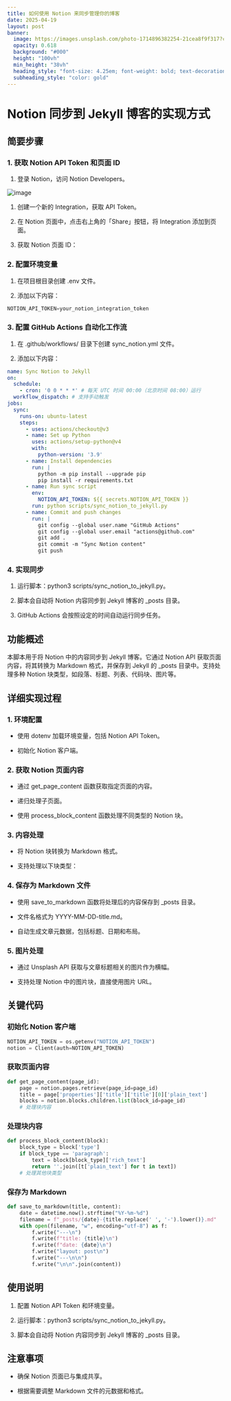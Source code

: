```yaml
---
title: 如何使用 Notion 来同步管理你的博客
date: 2025-04-19
layout: post
banner:
  image: https://images.unsplash.com/photo-1714896382254-21cea8f9f317?crop=entropy&cs=tinysrgb&fit=max&fm=jpg&ixid=M3w2OTIwMzJ8MHwxfHJhbmRvbXx8fHx8fHx8fDE3NDUwMzE0Mjh8&ixlib=rb-4.0.3&q=80&w=1080
  opacity: 0.618
  background: "#000"
  height: "100vh"
  min_height: "38vh"
  heading_style: "font-size: 4.25em; font-weight: bold; text-decoration: underline"
  subheading_style: "color: gold"
---
```


# Notion 同步到 Jekyll 博客的实现方式

## 简要步骤

### 1. 获取 Notion API Token 和页面 ID

1. 登录 Notion，访问 Notion Developers。

![image](https://prod-files-secure.s3.us-west-2.amazonaws.com/a7a0cc5a-89b9-4cda-8686-1fba0ca52f40/d19c1afe-dea5-4312-9333-786b0ba83054/image.png?X-Amz-Algorithm=AWS4-HMAC-SHA256&X-Amz-Content-Sha256=UNSIGNED-PAYLOAD&X-Amz-Credential=ASIAZI2LB46654UZIYBN%2F20250419%2Fus-west-2%2Fs3%2Faws4_request&X-Amz-Date=20250419T025708Z&X-Amz-Expires=3600&X-Amz-Security-Token=IQoJb3JpZ2luX2VjEPr%2F%2F%2F%2F%2F%2F%2F%2F%2F%2FwEaCXVzLXdlc3QtMiJIMEYCIQDcNV0GrNvsrVS6ZsypzFbKlZmwNjN%2BchMC7jKWyRJX2QIhAPzHcpYtHL2CJI7jfA%2FRbPYJPLJYQF2FwyabHNvOwWimKogECIP%2F%2F%2F%2F%2F%2F%2F%2F%2F%2FwEQABoMNjM3NDIzMTgzODA1IgyEzENqnuhjSf6nnLYq3ANr0J%2Fu991sH2iuMfG5BKkVVpmw9UNaRAnhsnn39s296zW6GI7IxzqCXtDVYsswwJmy5LRiypPVJAU4w%2BuGjFHMGNvOpGbdT7ZyjWECXN30D2XBz2ljxXf8Sb3D%2FZpt%2BTx055KTWePIZ5%2FKshr4Yw%2Fz2jKvvKKGs6vS6JMYcw4AiH%2F9k4zyHcQndkvCN%2BcECj81LykgRMAsSGyhgio4PRx8XuPuOxp68RANUmoehHb%2BMSRJMARE%2FV%2BLJ%2Fow6ugJYZggBxwXecsbyWu5DpTZ2yit92RwHzbDPT2docH1xbFwg7pdRL2s6YEkYhyfgUkYfDxbgYue25eTWLwAsE4fyBN31pKShkrvuRmUjZvp2z%2BxJLB3PJpx07n140kklAyPmHGRVEWjDO5aV%2FaWCbq9jc%2F7hHVUcxY8G0q5ZJ45D25Fh4oeVZyST4ds9qJU3Hc0otiNrOdxlSKh8D7kSvLj5nfzjG34B0QiY%2FdMlNnxsXJG4Rw0haKc2%2FH96fUYMKFtLIl7FpyRLNitGGugyallP57XgrmZPNzkkPkhwthsSYCv%2FSxb54t1uBOR%2BwCOUNCnfFWtw%2FtapoeJz%2FiQowV%2FwaOZN7N2GolPfuzzRdpsxJuafpeOd2LH5o5VG8FdwDCUhozABjqkAQDCbRdWe0p6GC%2BpYVXvbAFa0tkvyl9%2Bq6gJLlnwWaTTO4FZzh4jv1XrLlLER9piOIJT55O14fFmfFyv%2BFZPrywk9qxuizkgBAu2rsrnBppi31G2SJLHmt%2B9ADRDsPMA49WJKGFCX0czJQGi8AIyKYKpUbdCr%2FP3NQYUXXO2IjvM4T5cGg6tLDr0Qgqqcfc8bW2pgSZExTVw6KXAe2pwFKw0I1ee&X-Amz-Signature=7685b5ba21426554d70eb9c152edfc46451a6cb33cdee7aab00adde559cf04cf&X-Amz-SignedHeaders=host&x-id=GetObject)

1. 创建一个新的 Integration，获取 API Token。

1. 在 Notion 页面中，点击右上角的「Share」按钮，将 Integration 添加到页面。

1. 获取 Notion 页面 ID：


### 2. 配置环境变量

1. 在项目根目录创建 .env 文件。

1. 添加以下内容：

```javascript
NOTION_API_TOKEN=your_notion_integration_token
```

### 3. 配置 GitHub Actions 自动化工作流

1. 在 .github/workflows/ 目录下创建 sync_notion.yml 文件。

1. 添加以下内容：

```yaml
name: Sync Notion to Jekyll
on:
  schedule:
    - cron: '0 0 * * *' # 每天 UTC 时间 00:00（北京时间 08:00）运行
  workflow_dispatch: # 支持手动触发
jobs:
  sync:
    runs-on: ubuntu-latest
    steps:
      - uses: actions/checkout@v3
      - name: Set up Python
        uses: actions/setup-python@v4
        with:
          python-version: '3.9'
      - name: Install dependencies
        run: |
          python -m pip install --upgrade pip
          pip install -r requirements.txt
      - name: Run sync script
        env:
          NOTION_API_TOKEN: ${{ secrets.NOTION_API_TOKEN }}
        run: python scripts/sync_notion_to_jekyll.py
      - name: Commit and push changes
        run: |
          git config --global user.name "GitHub Actions"
          git config --global user.email "actions@github.com"
          git add .
          git commit -m "Sync Notion content"
          git push
```

### 4. 实现同步

1. 运行脚本：python3 scripts/sync_notion_to_jekyll.py。

1. 脚本会自动将 Notion 内容同步到 Jekyll 博客的 _posts 目录。

1. GitHub Actions 会按照设定的时间自动运行同步任务。

## 功能概述

本脚本用于将 Notion 中的内容同步到 Jekyll 博客。它通过 Notion API 获取页面内容，将其转换为 Markdown 格式，并保存到 Jekyll 的 _posts 目录中。支持处理多种 Notion 块类型，如段落、标题、列表、代码块、图片等。

## 详细实现过程

### 1. 环境配置

- 使用 dotenv 加载环境变量，包括 Notion API Token。

- 初始化 Notion 客户端。

### 2. 获取 Notion 页面内容

- 通过 get_page_content 函数获取指定页面的内容。

- 递归处理子页面。

- 使用 process_block_content 函数处理不同类型的 Notion 块。

### 3. 内容处理

- 将 Notion 块转换为 Markdown 格式。

- 支持处理以下块类型：


### 4. 保存为 Markdown 文件

- 使用 save_to_markdown 函数将处理后的内容保存到 _posts 目录。

- 文件名格式为 YYYY-MM-DD-title.md。

- 自动生成文章元数据，包括标题、日期和布局。

### 5. 图片处理

- 通过 Unsplash API 获取与文章标题相关的图片作为横幅。

- 支持处理 Notion 中的图片块，直接使用图片 URL。

## 关键代码

### 初始化 Notion 客户端

```python
NOTION_API_TOKEN = os.getenv("NOTION_API_TOKEN")
notion = Client(auth=NOTION_API_TOKEN)
```

### 获取页面内容

```python
def get_page_content(page_id):
    page = notion.pages.retrieve(page_id=page_id)
    title = page['properties']['title']['title'][0]['plain_text']
    blocks = notion.blocks.children.list(block_id=page_id)
    # 处理块内容
```

### 处理块内容

```python
def process_block_content(block):
    block_type = block['type']
    if block_type == 'paragraph':
        text = block[block_type]['rich_text']
        return ''.join([t['plain_text'] for t in text])
    # 处理其他块类型
```

### 保存为 Markdown

```python
def save_to_markdown(title, content):
    date = datetime.now().strftime("%Y-%m-%d")
    filename = f"_posts/{date}-{title.replace(' ', '-').lower()}.md"
    with open(filename, "w", encoding="utf-8") as f:
        f.write("---\n")
        f.write(f"title: {title}\n")
        f.write(f"date: {date}\n")
        f.write("layout: post\n")
        f.write("---\n\n")
        f.write("\n\n".join(content))
```

## 使用说明

1. 配置 Notion API Token 和环境变量。

1. 运行脚本：python3 scripts/sync_notion_to_jekyll.py。

1. 脚本会自动将 Notion 内容同步到 Jekyll 博客的 _posts 目录。

## 注意事项

- 确保 Notion 页面已与集成共享。

- 根据需要调整 Markdown 文件的元数据和格式。